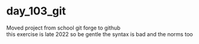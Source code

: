 # day_103_git
Moved project from school git forge to github  
this exercise is late 2022 so be gentle the syntax is bad and the norms too 

